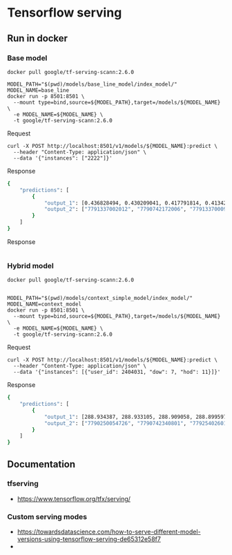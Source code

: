 # Tensorflow serving

## Run in docker

### Base model
```
docker pull google/tf-serving-scann:2.6.0

MODEL_PATH="$(pwd)/models/base_line_model/index_model/"
MODEL_NAME=base_line
docker run -p 8501:8501 \
  --mount type=bind,source=${MODEL_PATH},target=/models/${MODEL_NAME} \
  -e MODEL_NAME=${MODEL_NAME} \
  -t google/tf-serving-scann:2.6.0
```
Request
```
curl -X POST http://localhost:8501/v1/models/${MODEL_NAME}:predict \
  --header "Content-Type: application/json" \
  --data '{"instances": ["2222"]}'

```
Response
```bash
{
    "predictions": [
        {
            "output_1": [0.436828494, 0.430209041, 0.417791814, 0.413429201, 0.405470788, 0.401971161, 0.398775518, 0.396291584, 0.39364633, 0.389002353],
            "output_2": ["7791337002012", "7790742172006", "7791337000926", "7791813421580", "7790742333605", "7790895010088", "7791813421917", "7790742172105", "7796989075803", "7791337001978"]
        }
    ]
}
```
Response
```bash

```
### Hybrid model
```
docker pull google/tf-serving-scann:2.6.0


MODEL_PATH="$(pwd)/models/context_simple_model/index_model/"
MODEL_NAME=context_model
docker run -p 8501:8501 \
  --mount type=bind,source=${MODEL_PATH},target=/models/${MODEL_NAME} \
  -e MODEL_NAME=${MODEL_NAME} \
  -t google/tf-serving-scann:2.6.0
```
Request
```
curl -X POST http://localhost:8501/v1/models/${MODEL_NAME}:predict \
  --header "Content-Type: application/json" \
  --data '{"instances": [{"user_id": 2404031, "dow": 7, "hod": 11}]}'
```
Response
```bash
{
    "predictions": [
        {
            "output_1": [288.934387, 288.933105, 288.909058, 288.899597, 288.877869, 288.870819, 288.865906, 288.862488, 288.848114, 288.83374],
            "output_2": ["7790250054726", "7790742340801", "7792540260138", "7790580956707", "7891528091716", "7794820014608", "7790670045199", "78924468", "7791290786394", "7790064000261"]
        }
    ]
}
```

## Documentation
### tfserving
* https://www.tensorflow.org/tfx/serving/

### Custom serving modes
* https://towardsdatascience.com/how-to-serve-different-model-versions-using-tensorflow-serving-de65312e58f7
* 